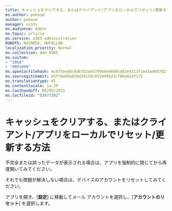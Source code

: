 ```yaml
---
title: キャッシュをクリアする、またはクライアント/アプリをローカルでリセット/更新する方法
ms.author: pebaum
author: pebaum
manager: scotv
ms.audience: Admin
ms.topic: article
ms.service: o365-administration
ROBOTS: NOINDEX, NOFOLLOW
localization_priority: Normal
ms.collection: Adm_O365
ms.custom:
- "3060"
- "9001099"
ms.openlocfilehash: 4c6f5ee46c6d6fb3ae579968e6660cd83e9313f1e43a4907d212a39f6eee9b6c
ms.sourcegitcommit: b5f7da89a650d2915dc652449623c78be6247175
ms.translationtype: HT
ms.contentlocale: ja-JP
ms.lasthandoff: 08/05/2021
ms.locfileid: "53977302"
---
```

# <a name="how-do-i-clear-the-cache-or-locally-resetrefresh-the-clientapp"></a>キャッシュをクリアする、またはクライアント/アプリをローカルでリセット/更新する方法

不完全または誤ったデータが表示される場合は、アプリを強制的に閉じてから再度開いてみてください。  

それでも問題が解決しない場合は、デバイスのアカウントをリセットしてみてください。
 
アプリを開き、[**設定**] に移動してメール アカウントを選択し、[**アカウントのリセット**] を選択します。